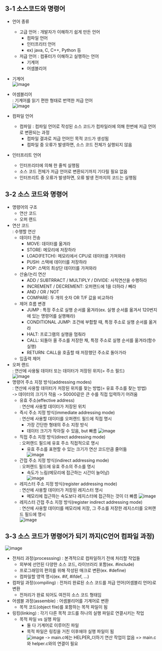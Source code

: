 ## 3-1 소스코드와 명령어
* 언어 종류
  - 고급 언어
    : 개발자가 이해하기 쉽게 만든 언어
    + 컴파일 언어
    + 인터프리터 언어
    + ex) java, C, C++, Python 등
  - 저급 언어
    : 컴퓨터가 이해하고 실행하는 언어
    + 기계어
    + 어셈블리어
   
* 기계어  
![image](https://github.com/a0lim-java/cs/assets/104348646/f6a9ea8a-4b71-4eaf-84aa-3331f8754bdd)
* 어셈블리어  
  : 기계어를 읽기 편한 형태로 번역한 저급 언어  
  ![image](https://github.com/a0lim-java/cs/assets/104348646/4adb1114-2517-49fb-8467-d67fce365fa7)

* 컴파일 언어  
  - 컴파일
    : 컴파일 언어로 작성된 소스 코드가 컴파일러에 의해 한번에 저급 언어로 변환되는 과정
    + 컴파일 결과로 저급 언어인 목적 코드가 생성됨
    + 컴파일 중 오류가 발생하면, 소스 코드 전체가 실행되지 않음
* 인터프리트 언어
  - 인터프리터에 의해 한 줄씩 실행됨
  - 소스 코드 전체가 저급 언어로 변환되기까지 기다릴 필요 없음
  - 인터프리트 중 오류가 발생하면, 오류 발생 전까지의 코드는 실행됨

## 3-2 소스 코드와 명령어
* 명령어의 구조
  - 연산 코드
  - 오퍼 랜드
* 연산 코드  
  : 수행할 연산
  + 데이터 전송  
    * MOVE: 데이터를 옮겨라
    * STORE: 메모리에 저장하라
    * LOAD(FETCH): 메모리에서 CPU로 데이터를 가져와라
    * PUSH: 스택에 데이터를 저장하라
    * POP: 스택의 최상단 데이터를 가져와라
  + 산술/논리 연산  
    * ADD / SUBTRRACT / MULTIPLY / DIVIDE: 사칙연산을 수행하라
    * INCREMENT / DECREMENT: 오퍼랜드에 1을 더하라 / 빼라
    * AND / OR / NOT
    * COMPARE: 두 개의 숫자 OR T/F 값을 비교하라
  + 제어 흐름 변경
    * JUMP : 특정 주소로 실행 순서를 옮겨라(ex. 실행 순서를 옮겨서 120번지에 있는 명령어를 실행해라)
    * CONDITIONAL JUMP: 조건에 부합할 때, 특정 주소로 실행 순서를 옮겨라
    * HALT: 프로그램의 실행을 멈춰라
    * CALL: 되돌아 올 주소를 저장한 채, 특정 주소로 실행 순서를 옮겨라(함수 실행)
    * RETURN: CALL을 호출할 때 저장했던 주소로 돌아가라
  + 입출력 제어
* 오퍼 랜드  
  : 연산에 사용될 데이터 또는 데이터가 저장된 위치(= 주소 필드)  
  ![image](https://github.com/a0lim-java/cs/assets/104348646/371e6d06-097c-4b65-a009-835a5a17add5)  
* 명령어 주소 지정 방식(addressing modes)  
  : 연산에 사용할 데이터가 저장된 위치를 찾는 방법(= 유효 주소를 찾는 방법)  
    -> 데이터의 크기가 작음 -> 50000같은 큰 수를 직접 입력하기 어려움
  - 유효 주소(effective address)  
    : 연산에 사용할 데이터가 저장된 위치
  - 즉시 주소 지정 방식(immediate addressing mode)  
    : 연산에 사용할 데이터를 오퍼랜드 필드에 직접 명시
    + 가장 간단한 형태의 주소 지정 방식
    + 데이터 크기가 작아질 수 있음, but 빠름
      ![image](https://github.com/a0lim-java/cs/assets/104348646/3a7bbb6b-40fa-4b45-8d2b-da4d7f08dd6c)
  - 직접 주소 지정 방식(direct addressing mode)  
    : 오퍼랜드 필드에 유효 주소 직접적으로 명시
    + 유효 주소를 표현할 수 있는 크기가 연산 코드만큼 줄어듦  
      ![image](https://github.com/a0lim-java/cs/assets/104348646/8b922a85-74ba-4dd9-97c0-be05f358da12)
  - 간접 주소 지정 방식(indirect addressing mode)  
    : 오퍼랜드 필드에 유효 주소의 주소를 명시
    +  속도가 느림(메모리에 접근하는 시간이 늘어남)  
      ![image](https://github.com/a0lim-java/cs/assets/104348646/5c6a582d-90ce-483e-8bc5-221094eae6c0)
  - 레지스터 주소 지정 방식(register addressing mode)  
    : 연산에 사용할 데이터가 저장된 레지스터 명시
    + 메모리에 접근하는 속도보다 레지스터에 접근하는 것이 더 빠름
      ![image](https://github.com/a0lim-java/cs/assets/104348646/ef77e96b-a811-433a-bed7-0412d97a8461)
  - 레지스터 간접 주소 지정 방식(register indirect addressing mode)  
    : 연산에 사용할 데이터를 메모리에 저장, 그 주소를 저장한 레지스터를 오퍼랜드 필드에 명시  
      ![image](https://github.com/a0lim-java/cs/assets/104348646/e76b5e7c-79c4-4192-95aa-ac581cacb602)

## 3-3 소스 코드가 명령어가 되기 까지(C언어 컴파일 과정)
![image](https://github.com/a0lim-java/cs/assets/104348646/27bb7f3e-7d79-4af0-9607-d39b252934de)
* 전처리 과정(processsing)
  : 본격적으로 컴파일하기 전에 처리할 작업들
  - 외부에 선언된 다양한 소스 코드, 라이브러리 포함(ex. #include)
  - 프로그래밍의 편의를 위해 작성된 매크로 변환(ex. #define)
  - 컴파일할 영역 명시(ex. #if, #ifdef, ...)
* 컴파일 과정(compiling)
  : 전처리 완료된 소스 코드를 저급 언어(어셈블리 언어)로 변환
  - 전처리가 완료 되어도 여전히 소스 코드 형태임
* 어셈블 과정(assemble)
  : 어셈블리어를 기계어로 변환
  - 목적 코드(object file)를 포함하는 목적 파일이 됨
* 링킹(linking)
  : 각기 다른 목적 코드를 하나의 실행 파일로 연결시키는 작업
  - 목적 파일 vs 실행 파일
    + 둘 다 기계어로 이루어진 파일
    + 목적 파일은 링킹을 거친 이후에야 실행 파일이 됨  
  ![image](https://github.com/a0lim-java/cs/assets/104348646/dd11b282-3bbd-4c68-a168-9b17f0880601)
-> main.c에는 HELPER_더하기 연산 작업이 없음 => main.c와 helper.c와의 연결이 필요







      




